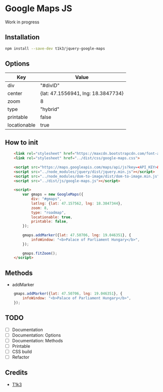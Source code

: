 # Google Maps JS
Work in progress

## Installation
```bash
npm install --save-dev t1k3/jquery-google-maps
```

## Options
| Key               | Value                              |
| ----------------- | ---------------------------------- |
| div               | "#divID"                           |
| center            | {lat: 47.1556941, lng: 18.3847734} |
| zoom              | 8                                  |
| type              | "hybrid"                           |
| printable         | false                              |
| locationable      | true                               |

## How to init
```html
    <link rel="stylesheet" href="https://maxcdn.bootstrapcdn.com/font-awesome/4.7.0/css/font-awesome.min.css">
    <link rel="stylesheet" href="../dist/css/google-maps.css">
    
    <script src="https://maps.googleapis.com/maps/api/js?key=<API_KEY>&v=3.27&libraries=geometry,drawing"></script>
    <script src="../node_modules/jquery/dist/jquery.min.js"></script>
    <script src="../node_modules/dom-to-image/dist/dom-to-image.min.js"></script>
    <script src="../dist/js/google-maps.js"></script>
    
    <script>
        var gmaps = new GoogleMaps({
            div: "#gmaps",
            latlng: {lat: 47.157562, lng: 18.3847344},
            zoom: 8,
            type: "roadmap",
            locationable: true,
            printable: false,
        });
        
        gmaps.addMarker({lat: 47.50706, lng: 19.046351}, {
            infoWindow: "<b>Palace of Parliament Hungary</b>",
        });
        
        gmaps.fitZoom();
    </script>
```

## Methods

* addMarker
```js
    gmaps.addMarker({lat: 47.50706, lng: 19.046351}, {
        infoWindow: "<b>Palace of Parliament Hungary</b>",
    });
```

## TODO
- [ ] Documentation
- [ ] Documentation: Options
- [ ] Documentation: Methods
- [ ] Printable
- [ ] CSS build
- [ ] Refactor

## Credits
* [T1k3](https://github.com/t1k3hu)
